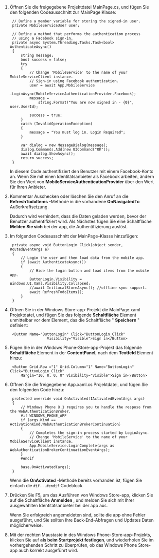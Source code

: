 
1. Öffnen Sie die freigegebene Projektdatei MainPage.cs, und fügen Sie den folgenden Codeausschnitt zur MainPage Klasse:
    
        // Define a member variable for storing the signed-in user. 
        private MobileServiceUser user;

        // Define a method that performs the authentication process
        // using a Facebook sign-in. 
        private async System.Threading.Tasks.Task<bool> AuthenticateAsync()
        {
            string message;
            bool success = false;
            try
            {
                // Change 'MobileService' to the name of your MobileServiceClient instance.
                // Sign-in using Facebook authentication.
                user = await App.MobileService
                    .LoginAsync(MobileServiceAuthenticationProvider.Facebook);
                message =
                    string.Format("You are now signed in - {0}", user.UserId);

                success = true;
            }
            catch (InvalidOperationException)
            {
                message = "You must log in. Login Required";
            }

            var dialog = new MessageDialog(message);
            dialog.Commands.Add(new UICommand("OK"));
            await dialog.ShowAsync();
            return success;
        }

    In diesem Code authentifiziert den Benutzer mit einem Facebook-Konto an. Wenn Sie mit einen Identitätsanbieter als Facebook arbeiten, ändern Sie den Wert von **MobileServiceAuthenticationProvider** über den Wert für Ihren Anbieter.

3. Kommentar Auschecken oder löschen Sie den Anruf an die **RefreshTodoItems** -Methode in die vorhandene **OnNavigatedTo** Außerkraftsetzung.

    Dadurch wird verhindert, dass die Daten geladen werden, bevor der Benutzer authentifiziert wird. Als Nächstes fügen Sie eine Schaltfläche **Melden Sie sich** bei der app, die Authentifizierung auslöst.

4. Im folgenden Codeausschnitt der MainPage-Klasse hinzufügen:

        private async void ButtonLogin_Click(object sender, RoutedEventArgs e)
        {
            // Login the user and then load data from the mobile app.
            if (await AuthenticateAsync())
            {
                // Hide the login button and load items from the mobile app.
                ButtonLogin.Visibility = Windows.UI.Xaml.Visibility.Collapsed;
                //await InitLocalStoreAsync(); //offline sync support.
                await RefreshTodoItems();
            }
        }
        
5. Öffnen Sie in der Windows Store-app-Projekt die MainPage.xaml Projektdatei, und fügen Sie das folgende **Schaltfläche** Element unmittelbar vor dem Element, das die Schaltfläche " **Speichern** " definiert:

        <Button Name="ButtonLogin" Click="ButtonLogin_Click" 
                        Visibility="Visible">Sign in</Button>

6. Fügen Sie in der Windows Phone-Store-app-Projekt das folgende **Schaltfläche** Element in der **ContentPanel**, nach dem **Textfeld** Element hinzu:

        <Button Grid.Row ="1" Grid.Column="1" Name="ButtonLogin" Click="ButtonLogin_Click" 
            Margin="10, 0, 0, 0" Visibility="Visible">Sign in</Button>

8. Öffnen Sie die freigegebene App.xaml.cs Projektdatei, und fügen Sie den folgenden Code hinzu:

        protected override void OnActivated(IActivatedEventArgs args)
        {
            // Windows Phone 8.1 requires you to handle the respose from the WebAuthenticationBroker.
            #if WINDOWS_PHONE_APP
            if (args.Kind == ActivationKind.WebAuthenticationBrokerContinuation)
            {
                // Completes the sign-in process started by LoginAsync.
                // Change 'MobileService' to the name of your MobileServiceClient instance. 
                App.MobileService.LoginComplete(args as WebAuthenticationBrokerContinuationEventArgs);
            }
            #endif

            base.OnActivated(args);
        }

    Wenn die **OnActivated** -Methode bereits vorhanden ist, fügen Sie einfach die `#if...#endif` Codeblock.

9. Drücken Sie F5, um das Ausführen von Windows Store-app, klicken Sie auf die Schaltfläche **Anmelden** , und melden Sie sich mit Ihrer ausgewählten Identitätsanbieter bei der app aus. 

    Wenn Sie erfolgreich angemeldeten sind, sollte die app ohne Fehler ausgeführt, und Sie sollten Ihre Back-End-Abfragen und Updates Daten möglicherweise.

10. Mit der rechten Maustaste in des Windows Phone-Store-app-Projekts, klicken Sie auf **als beim Startprojekt festlegen**, und wiederholen Sie im vorhergehenden Schritt zu überprüfen, ob das Windows Phone Store-app auch korrekt ausgeführt wird.  

 